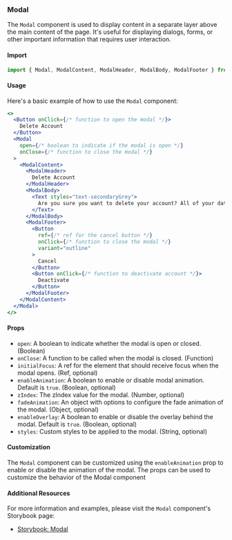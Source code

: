 ### Modal

The `Modal` component is used to display content in a separate layer above the main content of the page. It's useful for displaying dialogs, forms, or other important information that requires user interaction.

#### Import
```jsx
import { Modal, ModalContent, ModalHeader, ModalBody, ModalFooter } from '@rapid-web/ui';
```

#### Usage

Here's a basic example of how to use the `Modal` component:
```jsx
<>
  <Button onClick={/* function to open the modal */}>
    Delete Account
  </Button>
  <Modal
    open={/* boolean to indicate if the modal is open */}
    onClose={/* function to close the modal */}
  >
    <ModalContent>
      <ModalHeader>
        Delete Account
      </ModalHeader>
      <ModalBody>
        <Text styles="text-secondaryGrey">
          Are you sure you want to delete your account? All of your data will be permanently removed. This action cannot be undone.
        </Text>
      </ModalBody>
      <ModalFooter>
        <Button
          ref={/* ref for the cancel button */}
          onClick={/* function to close the modal */}
          variant="outline"
        >
          Cancel
        </Button>
        <Button onClick={/* function to deactivate account */}>
          Deactivate
        </Button>
      </ModalFooter>
    </ModalContent>
  </Modal>
</>
```

#### Props

-   `open`: A boolean to indicate whether the modal is open or closed. (Boolean)
-   `onClose`: A function to be called when the modal is closed. (Function)
-   `initialFocus`: A ref for the element that should receive focus when the modal opens. (Ref, optional)
-   `enableAnimation`: A boolean to enable or disable modal animation. Default is `true`. (Boolean, optional)
-   `zIndex`: The zIndex value for the modal. (Number, optional)
-   `fadeAnimation`: An object with options to configure the fade animation of the modal. (Object, optional)
-   `enableOverlay`: A boolean to enable or disable the overlay behind the modal. Default is `true`. (Boolean, optional)
-   `styles`: Custom styles to be applied to the modal. (String, optional)

#### Customization

The `Modal` component can be customized using the `enableAnimation` prop to enable or disable the animation of the modal. The props can be used to customize the behavior of the Modal component

#### Additional Resources

For more information and examples, please visit the `Modal` component's Storybook page:

-   [Storybook: Modal](https://storybook.rapid.cincinnati.ventures/?path=/docs/components-overlay-modal--primary)
